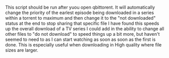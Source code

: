 This script should be run after yuou open qbittorent.
It will automatically change the priority of the earlest episode being downloaded in a series within a torrent to maximum and then change it to the "not downloaded" status at the end to stop sharing that specific file
I have found this speeds up the overall download of a TV series
I could add in the ability to change all other files to "do not download" to speed things up a bit more, but haven't seemed to need to as I can start watching as soon as soon as the first is done.
This is especially useful when downloading in High quality where file sizes are larger.
